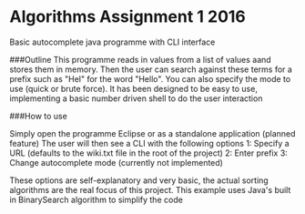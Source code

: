# Algorithms Assignment 1 2016
Basic autocomplete java programme with CLI interface

###Outline
This programme reads in values from a list of values aand stores them in memory. Then the user can search against these terms for a prefix such
as "Hel" for the word "Hello".
You can also specify the mode to use (quick or brute force).
It has been designed to be easy to use, implementing a basic number driven shell to do the user interaction

###How to use

Simply open the programme Eclipse or as a standalone application (planned feature) The user will then see a CLI with the following options
1: Specify a URL  (defaults to the wiki.txt file in the root of the project)
2: Enter prefix 
3: Change autocomplete mode  (currently not implemented)

These options are self-explanatory and very basic, the actual sorting algorithms are the real focus of this project. This example uses Java's built in BinarySearch algorithm to simplify the code
